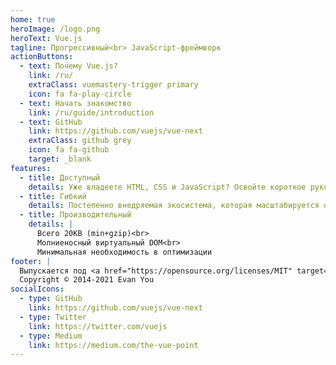 ```yaml
---
home: true
heroImage: /logo.png
heroText: Vue.js
tagline: Прогрессивный<br> JavaScript-фреймворк
actionButtons:
  - text: Почему Vue.js?
    link: /ru/
    extraClass: vuemastery-trigger primary
    icon: fa fa-play-circle
  - text: Начать знакомство
    link: /ru/guide/introduction
  - text: GitHub
    link: https://github.com/vuejs/vue-next
    extraClass: github grey
    icon: fa fa-github
    target: _blank
features:
  - title: Доступный
    details: Уже владеете HTML, CSS и JavaScript? Освойте короткое руководство — и вперёд!
  - title: Гибкий
    details: Постепенно внедряемая экосистема, которая масштабируется от библиотеки до полнофункционального фреймворка.
  - title: Производительный
    details: |
      Всего 20KB (min+gzip)<br>
      Молниеносный виртуальный DOM<br>
      Минимальная необходимость в оптимизации
footer: |
  Выпускается под <a href="https://opensource.org/licenses/MIT" target="_blank" rel="noopener">Лицензией MIT</a><br>
  Copyright © 2014-2021 Evan You
socialIcons:
  - type: GitHub
    link: https://github.com/vuejs/vue-next
  - type: Twitter
    link: https://twitter.com/vuejs
  - type: Medium
    link: https://medium.com/the-vue-point
---
```


<common-vuemastery-video-modal/>
